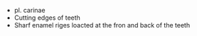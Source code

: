 - pl. carinae
- Cutting edges of teeth
- Sharf enamel riges loacted at the fron and back of the teeth